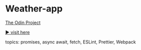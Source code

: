 # Weather-app

[The Odin Project](https://www.theodinproject.com/lessons/node-path-javascript-weather-app)

[:arrow_forward: visit here](https://andrij-kolomijec.github.io/Weather-app/)

topics: promises, async await, fetch, ESLint, Prettier, Webpack
